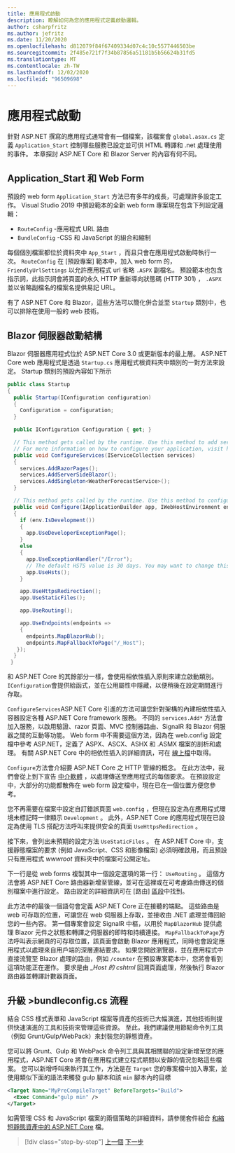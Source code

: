 ```yaml
---
title: 應用程式啟動
description: 瞭解如何為您的應用程式定義啟動邏輯。
author: csharpfritz
ms.author: jefritz
ms.date: 11/20/2020
ms.openlocfilehash: d812079f84f67409334d07c4c10c5577446503be
ms.sourcegitcommit: 2f485e721f7f34b87856a51181b5b56624b31fd5
ms.translationtype: MT
ms.contentlocale: zh-TW
ms.lasthandoff: 12/02/2020
ms.locfileid: "96509698"
---
```

# <a name="app-startup"></a>應用程式啟動

針對 ASP.NET 撰寫的應用程式通常會有一個檔案，該檔案會 `global.asax.cs` 定義 `Application_Start` 控制哪些服務已設定並可供 HTML 轉譯和 .net 處理使用的事件。 本章探討 ASP.NET Core 和 Blazor Server 的內容有何不同。

## <a name="application_start-and-web-forms"></a>Application_Start 和 Web Form

預設的 web form `Application_Start` 方法已有多年的成長，可處理許多設定工作。  Visual Studio 2019 中預設範本的全新 web form 專案現在包含下列設定邏輯：

- `RouteConfig` -應用程式 URL 路由
- `BundleConfig` -CSS 和 JavaScript 的組合和縮制

每個個別檔案都位於資料夾中 `App_Start` ，而且只會在應用程式啟動時執行一次。  `RouteConfig` 在 [預設專案] 範本中，加入 web form 的， `FriendlyUrlSettings` 以允許應用程式 url 省略 `.ASPX` 副檔名。  預設範本也包含指示詞，此指示詞會將頁面的永久 HTTP 重新導向狀態碼 (HTTP 301) ， `.ASPX` 並以省略副檔名的檔案名提供易記 URL。

有了 ASP.NET Core 和 Blazor，這些方法可以簡化併合並至 `Startup` 類別中，也可以排除在使用一般的 web 技術。

## <a name="blazor-server-startup-structure"></a>Blazor 伺服器啟動結構

Blazor 伺服器應用程式位於 ASP.NET Core 3.0 或更新版本的最上層。  ASP.NET Core web 應用程式是透過 `Startup.cs` 應用程式根資料夾中類別的一對方法來設定。  Startup 類別的預設內容如下所示

```csharp
public class Startup
{
  public Startup(IConfiguration configuration)
  {
    Configuration = configuration;
  }

  public IConfiguration Configuration { get; }

  // This method gets called by the runtime. Use this method to add services to the container.
  // For more information on how to configure your application, visit https://go.microsoft.com/fwlink/?LinkID=398940
  public void ConfigureServices(IServiceCollection services)
  {
    services.AddRazorPages();
    services.AddServerSideBlazor();
    services.AddSingleton<WeatherForecastService>();
  }

  // This method gets called by the runtime. Use this method to configure the HTTP request pipeline.
  public void Configure(IApplicationBuilder app, IWebHostEnvironment env)
  {
    if (env.IsDevelopment())
    {
      app.UseDeveloperExceptionPage();
    }
    else
    {
      app.UseExceptionHandler("/Error");
      // The default HSTS value is 30 days. You may want to change this for production scenarios, see https://aka.ms/aspnetcore-hsts.
      app.UseHsts();
    }

    app.UseHttpsRedirection();
    app.UseStaticFiles();

    app.UseRouting();

    app.UseEndpoints(endpoints =>
    {
      endpoints.MapBlazorHub();
      endpoints.MapFallbackToPage("/_Host");
   });
  }
 }
```

和 ASP.NET Core 的其餘部分一樣，會使用相依性插入原則來建立啟動類別。  `IConfiguration`會提供給函式，並在公用屬性中隱藏，以便稍後在設定期間進行存取。

`ConfigureServices`ASP.NET Core 引進的方法可讓您針對架構的內建相依性插入容器設定各種 ASP.NET Core framework 服務。  不同的 `services.Add*` 方法會加入服務，以啟用驗證、razor 頁面、MVC 控制器路由、SignalR 和 Blazor 伺服器之間的互動等功能。  Web form 中不需要這個方法，因為在 web.config 設定檔中參考 ASP.NET，定義了 ASPX、ASCX、ASHX 和 .ASMX 檔案的剖析和處理。  有關 ASP.NET Core 中的相依性插入的詳細資訊，可在 [線上檔](/aspnet/core/fundamentals/dependency-injection)中取得。

`Configure`方法會介紹要 ASP.NET Core 之 HTTP 管線的概念。  在此方法中，我們會從上到下宣告 [中介軟體](middleware.md) ，以處理傳送至應用程式的每個要求。 在預設設定中，大部分的功能都散佈在 web form 設定檔中，現在已在一個位置方便您參考。

您不再需要在檔案中設定自訂錯誤頁面 `web.config` ，但現在設定為在應用程式環境未標記時一律顯示 `Development` 。  此外，ASP.NET Core 的應用程式現在已設定為使用 TLS 搭配方法呼叫來提供安全的頁面 `UseHttpsRedirection` 。

接下來，會列出未預期的設定方法 `UseStaticFiles` 。  在 ASP.NET Core 中，支援靜態檔案的要求 (例如 JavaScript、CSS 和影像檔案) 必須明確啟用，而且預設只有應用程式 *wwwroot* 資料夾中的檔案可公開定址。

下一行是從 web forms 複製其中一個設定選項的第一行： `UseRouting` 。  這個方法會將 ASP.NET Core 路由器新增至管線，並可在這裡或在可考慮路由傳送的個別檔案中進行設定。  路由設定的詳細資訊可在 [路由] [區段](pages-routing-layouts.md)中找到。

此方法中的最後一個語句會定義 ASP.NET Core 正在接聽的端點。  這些路由是 web 可存取的位置，可讓您在 web 伺服器上存取，並接收由 .NET 處理並傳回給您的一些內容。  第一個專案會設定 SignalR 中樞，以用於 `MapBlazorHub` 提供處理 Blazor 元件之狀態和轉譯之伺服器的即時和持續連接。  `MapFallbackToPage`方法呼叫表示網頁的可存取位置，該頁面會啟動 Blazor 應用程式，同時也會設定應用程式以處理來自用戶端的深層連結要求。  如果您開啟瀏覽器，並在應用程式中直接流覽至 Blazor 處理的路由，例如 `/counter` 在預設專案範本中，您將會看到這項功能正在運作。 要求是由 *_Host 的 cshtml* 回溯頁面處理，然後執行 Blazor 路由器並轉譯計數器頁面。

## <a name="upgrading-the-bundleconfig-process"></a>升級 >bundleconfig.cs 流程

結合 CSS 樣式表單和 JavaScript 檔案等資產的技術已大幅演進，其他技術則提供快速演進的工具和技術來管理這些資源。  至此，我們建議使用節點命令列工具（例如 Grunt/Gulp/WebPack）來封裝您的靜態資產。

您可以將 Grunt、Gulp 和 WebPack 命令列工具與其相關聯的設定新增至您的應用程式，ASP.NET Core 將會在應用程式建立程式期間以安靜的情況忽略這些檔案。  您可以新增呼叫來執行其工作，方法是在 `Target` 您的專案檔中加入專案，並使用類似下面的語法來觸發 gulp 腳本和該 `min` 腳本內的目標

```xml
<Target Name="MyPreCompileTarget" BeforeTargets="Build">
  <Exec Command="gulp min" />
</Target>
```

如需管理 CSS 和 JavaScript 檔案的兩個策略的詳細資料，請參閱套件組合 [和縮短靜態資產中的 ASP.NET Core](/aspnet/core/client-side/bundling-and-minification) 檔。

>[!div class="step-by-step"]
>[上一個](project-structure.md) 
>[下一步](components.md)
